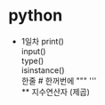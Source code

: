 # python
- 1일차 
      print()\
      input()\
      type()\
      isinstance()\
      한줄 #  한꺼번에 """  '''\
      ** 지수연산자 (제곱)
